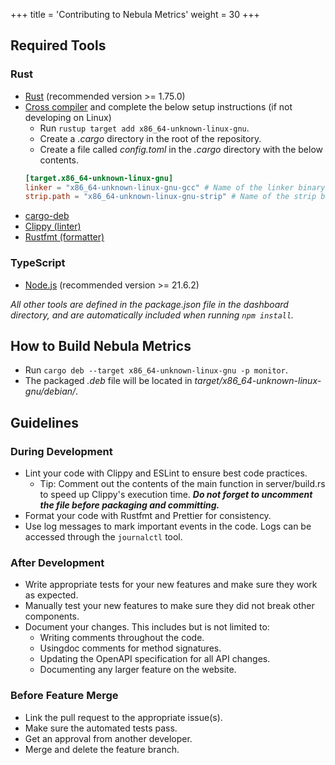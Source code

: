+++
title = 'Contributing to Nebula Metrics'
weight = 30
+++

## Required Tools
### Rust
* [Rust](https://www.rust-lang.org) (recommended version >= 1.75.0)
* [Cross compiler](https://github.com/SergioBenitez/homebrew-osxct/tree/master)
  and complete the below setup instructions (if not developing on Linux)
    * Run `rustup target add x86_64-unknown-linux-gnu`.
    * Create a *.cargo* directory in the root of the repository.
    * Create a file called *config.toml* in the *.cargo* directory with the below contents.
    ```toml
    [target.x86_64-unknown-linux-gnu]
    linker = "x86_64-unknown-linux-gnu-gcc" # Name of the linker binary
    strip.path = "x86_64-unknown-linux-gnu-strip" # Name of the strip binary
    ```
* [cargo-deb](https://crates.io/crates/cargo-deb)
* [Clippy (linter)](https://github.com/rust-lang/rust-clippy)
* [Rustfmt (formatter)](https://github.com/rust-lang/rustfmt)


### TypeScript
* [Node.js](https://nodejs.org/en) (recommended version >= 21.6.2)

*All other tools are defined in the package.json file in the dashboard directory,
and are automatically included when running `npm install`.*

## How to Build Nebula Metrics
* Run `cargo deb --target x86_64-unknown-linux-gnu -p monitor`.
* The packaged *.deb* file will be located in *target/x86_64-unknown-linux-gnu/debian/*.

## Guidelines
### During Development
* Lint your code with Clippy and ESLint to ensure best code practices.
    * Tip: Comment out the contents of the main function in server/build.rs to
      speed up Clippy's execution time. ***Do not forget to uncomment the file
      before packaging and committing.***
* Format your code with Rustfmt and Prettier for consistency.
* Use log messages to mark important events in the code. Logs can be accessed
through the `journalctl` tool.

### After Development
* Write appropriate tests for your new features and make sure they work as expected.
* Manually test your new features to make sure they did not break other components.
* Document your changes. This includes but is not limited to:
    * Writing comments throughout the code.
    * Usingdoc comments for method signatures.
    * Updating the OpenAPI specification for all API changes.
    * Documenting any larger feature on the website.

### Before Feature Merge
* Link the pull request to the appropriate issue(s).
* Make sure the automated tests pass.
* Get an approval from another developer.
* Merge and delete the feature branch.
